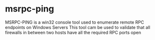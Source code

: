 # msrpc-ping
MSRPC-PING is a win32 console tool used to enumerate remote RPC endpoints on Windows Servers
This tool cam be used to validate that all firewalls in between two hosts have all the required RPC ports open
